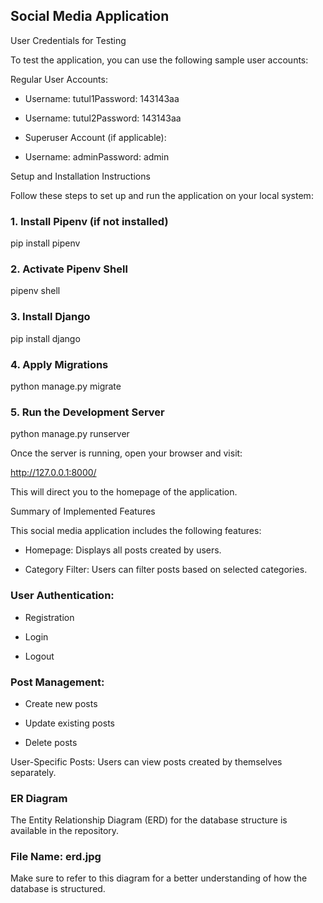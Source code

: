 ## Social Media Application


User Credentials for Testing

To test the application, you can use the following sample user accounts:

Regular User Accounts:

- Username: tutul1Password: 143143aa

- Username: tutul2Password: 143143aa

- Superuser Account (if applicable):

- Username: adminPassword: admin

Setup and Installation Instructions

Follow these steps to set up and run the application on your local system:

### 1. Install Pipenv (if not installed)

pip install pipenv

### 2. Activate Pipenv Shell

pipenv shell

### 3. Install Django

pip install django

### 4. Apply Migrations

python manage.py migrate

### 5. Run the Development Server

python manage.py runserver

Once the server is running, open your browser and visit:

http://127.0.0.1:8000/

This will direct you to the homepage of the application.

Summary of Implemented Features

This social media application includes the following features:

- Homepage: Displays all posts created by users.

- Category Filter: Users can filter posts based on selected categories.

### User Authentication:

- Registration

- Login

- Logout

### Post Management:

- Create new posts

- Update existing posts

- Delete posts

User-Specific Posts: Users can view posts created by themselves separately.

### ER Diagram

The Entity Relationship Diagram (ERD) for the database structure is available in the repository.

### File Name: erd.jpg

Make sure to refer to this diagram for a better understanding of how the database is structured.
